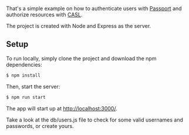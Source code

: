 That's a simple example on how to authenticate users with [Passport](http://passportjs.org/) and authorize resources with [CASL](https://github.com/stalniy/casl).

The project is created with Node and Express as the server.

## Setup

To run locally, simply clone the project and download the npm dependencies:

```bash
$ npm install
```

Then, start the server:

```bash
$ npm run start
```

The app will start up at [http://localhost:3000/](http://localhost:3000/).

Take a look at the db/users.js file to check for some valid usernames and passwords, or create yours.
